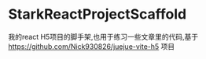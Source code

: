 # StarkReactProjectScaffold
我的react H5项目的脚手架,也用于练习一些文章里的代码,基于 https://github.com/Nick930826/juejue-vite-h5  项目 

